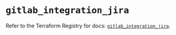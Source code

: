 # `gitlab_integration_jira`

Refer to the Terraform Registry for docs: [`gitlab_integration_jira`](https://registry.terraform.io/providers/gitlabhq/gitlab/16.7.0/docs/resources/integration_jira).
